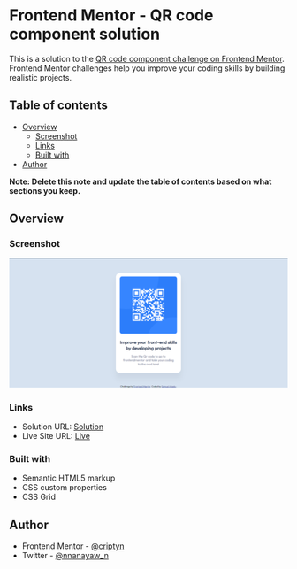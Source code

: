 # Frontend Mentor - QR code component solution

This is a solution to the [QR code component challenge on Frontend Mentor](https://www.frontendmentor.io/challenges/qr-code-component-iux_sIO_H). Frontend Mentor challenges help you improve your coding skills by building realistic projects. 

## Table of contents

- [Overview](#overview)
  - [Screenshot](#screenshot)
  - [Links](#links)
  - [Built with](#built-with)
- [Author](#author)

**Note: Delete this note and update the table of contents based on what sections you keep.**

## Overview

### Screenshot

![Qr Code Component](./design/design-completed.png)

### Links

- Solution URL: [Solution](https://github.com/nanayaww/FrontendMentor-Challenges/tree/main/qr-code-component)
- Live Site URL: [Live ](https://nanayaww.github.io/FrontendMentor-Challenges/qr-code-component)


### Built with

- Semantic HTML5 markup
- CSS custom properties
- CSS Grid


## Author

- Frontend Mentor - [@criptyn](https://www.frontendmentor.io/profile/criptyn)
- Twitter - [@nnanayaw_n](https://www.twitter.com/nnanayaw_n)
